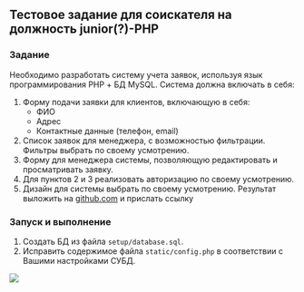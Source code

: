 ## Тестовое задание для соискателя на должность junior(?)-PHP

### Задание

Необходимо разработать систему учета заявок, используя язык программирования PHP + БД MySQL.
Система должна включать в себя:
1. Форму подачи заявки для клиентов, включающую в себя:
    - ФИО
    - Адрес
     - Контактные данные (телефон, email)
2. Список заявок для менеджера, с возможностью фильтрации. Фильтры выбрать по своему усмотрению.
3. Форму для менеджера системы, позволяющую редактировать и просматривать заявку.
4. Для пунктов 2 и 3 реализовать авторизацию по своему усмотрению.
5. Дизайн для системы выбрать по своему усмотрению.
Результат выложить на [github.com](http://github.com) и прислать ссылку


### Запуск и выполнение
1. Создать БД из файла `setup/database.sql`.
2. Исправить содержимое файла `static/config.php` в соответствии с Вашими настройками СУБД.

![](https://screenshotscdn.firefoxusercontent.com/images/9e67b2c3-de1a-45c6-a4e3-ad91235f8f56.png)